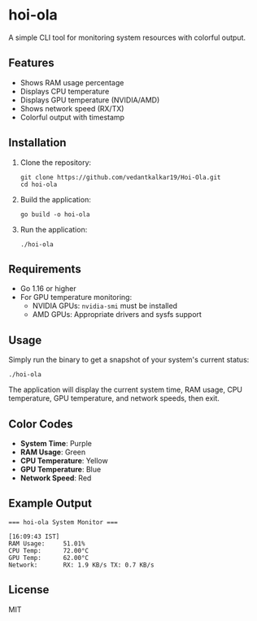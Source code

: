 # hoi-ola

A simple CLI tool for monitoring system resources with colorful output.

## Features

- Shows RAM usage percentage
- Displays CPU temperature
- Displays GPU temperature (NVIDIA/AMD)
- Shows network speed (RX/TX)
- Colorful output with timestamp

## Installation

1. Clone the repository:
   ```
   git clone https://github.com/vedantkalkar19/Hoi-Ola.git
   cd hoi-ola
   ```

2. Build the application:
   ```
   go build -o hoi-ola
   ```

3. Run the application:
   ```
   ./hoi-ola
   ```

## Requirements

- Go 1.16 or higher
- For GPU temperature monitoring:
  - NVIDIA GPUs: `nvidia-smi` must be installed
  - AMD GPUs: Appropriate drivers and sysfs support

## Usage

Simply run the binary to get a snapshot of your system's current status:

```
./hoi-ola
```

The application will display the current system time, RAM usage, CPU temperature, GPU temperature, and network speeds, then exit.

## Color Codes

- **System Time**: Purple
- **RAM Usage**: Green
- **CPU Temperature**: Yellow
- **GPU Temperature**: Blue
- **Network Speed**: Red

## Example Output

```
=== hoi-ola System Monitor ===

[16:09:43 IST]
RAM Usage:     51.01%
CPU Temp:      72.00°C
GPU Temp:      62.00°C
Network:       RX: 1.9 KB/s TX: 0.7 KB/s
```

## License

MIT
